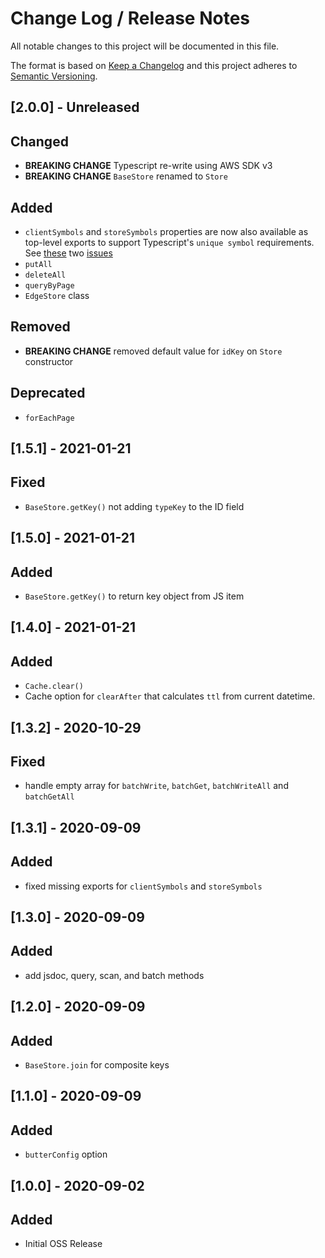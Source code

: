 # Change Log /  Release Notes
All notable changes to this project will be documented in this file.

The format is based on [Keep a Changelog](http://keepachangelog.com/)
and this project adheres to [Semantic Versioning](http://semver.org/).


## [2.0.0] - Unreleased
## Changed
- **BREAKING CHANGE** Typescript re-write using AWS SDK v3
- **BREAKING CHANGE** `BaseStore` renamed to `Store`
## Added
- `clientSymbols` and `storeSymbols` properties are now also available as top-level exports to support Typescript's `unique symbol` requirements. See [these](https://github.com/microsoft/TypeScript/issues/4283) two [issues](https://github.com/microsoft/TypeScript/issues/35562)
- `putAll`
- `deleteAll`
- `queryByPage`
- `EdgeStore` class
## Removed
- **BREAKING CHANGE** removed default value for `idKey` on `Store` constructor
## Deprecated
-  `forEachPage`

## [1.5.1] - 2021-01-21
## Fixed
- `BaseStore.getKey()` not adding `typeKey` to the ID field

## [1.5.0] - 2021-01-21
## Added
- `BaseStore.getKey()` to return key object from JS item

## [1.4.0] - 2021-01-21
## Added
- `Cache.clear()`
- Cache option for `clearAfter` that calculates `ttl` from current datetime.


## [1.3.2] - 2020-10-29
## Fixed
- handle empty array for `batchWrite`, `batchGet`, `batchWriteAll` and `batchGetAll`

## [1.3.1] - 2020-09-09
## Added
- fixed missing exports for `clientSymbols` and `storeSymbols`

## [1.3.0] - 2020-09-09
## Added
- add jsdoc, query, scan, and batch methods

## [1.2.0] - 2020-09-09
## Added
- `BaseStore.join` for composite keys

## [1.1.0] - 2020-09-09
## Added
- `butterConfig` option

## [1.0.0] - 2020-09-02
## Added
- Initial OSS Release
